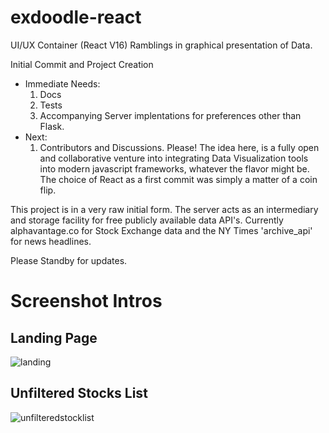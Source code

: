 # exdoodle-react
UI/UX Container (React V16) Ramblings in graphical presentation of Data.

Initial Commit and Project Creation
  - Immediate Needs:
      1. Docs
      2. Tests
      3. Accompanying Server implentations for preferences other than Flask.
  - Next:
      1. Contributors and Discussions.  Please!  The idea here, is a fully open and collaborative venture into integrating Data Visualization
      tools into modern javascript frameworks, whatever the flavor might be.  The choice of React as a first commit was simply
      a matter of a coin flip.


This project is in a very raw initial form.  The server acts as an intermediary and storage facility for free publicly available data API's.
Currently alphavantage.co for Stock Exchange data and the NY Times 'archive_api' for news headlines.

Please Standby for updates.

# Screenshot Intros

## Landing Page
![landing](https://user-images.githubusercontent.com/10500450/38440856-c325e968-39b0-11e8-8a8a-025cba2b1aac.png)

## Unfiltered Stocks List
![unfilteredstocklist](https://user-images.githubusercontent.com/10500450/38441216-fc6dcae6-39b1-11e8-8bfb-6b3d928b901c.png)
